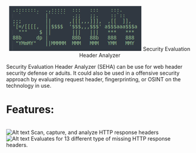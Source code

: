 
<center><img src="https://github.com/1KevinFigueroa/SEHA/blob/main/images/SEHA.png" alt="Alt text" title="Optional title">
Security  Evaluation  Header  Analyzer</center>

<p> Security Evaluation Header Analyzer (SEHA) can be use for web header security defense or aduits. It could also
be used in a offensive security approach by evaluating request header, fingerprinting, or OSINT on the technology
in use.</p>

<h1>Features:</h1><br>
<img scr="https://github.com/1KevinFigueroa/SEHA/blob/main/images/greenCheck.png" alt="Alt text" title="Optional title"> Scan, capture, and analyze HTTP response headers<br>
<img scr="https://github.com/1KevinFigueroa/SEHA/blob/main/images/GreenCheck.png" alt="Alt text" title="Optional title"> Evaluates for 13 different type of missing HTTP response headers.<br>